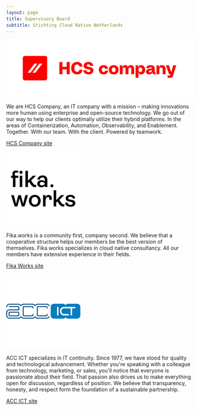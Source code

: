 ```yaml
---
layout: page
title: Supervisory Board
subtitle: Stichting Cloud Native Netherlands
---
```



![HCS Company](assets/img/logo.png)

We are HCS Company, an IT company with a mission – making innovations more human using enterprise and open-source technology.
We go out of our way to help our clients optimally utilize their hybrid platforms. In the areas of Containerization, Automation, Observability, and Enablement. Together. With our team. With the client. Powered by teamwork.

[HCS Company site](https://www.hcs-company.com)


![fika works](assets/img/fikaworks_logo.jpeg)

Fika.works is a community first, company second. We believe that a cooperative structure helps our members be the best version of themselves.
Fika.works specializes in cloud native consultancy. All our members have extensive experience in their fields.

[Fika Works site](https://fika.works)


![acc-ict](assets/img/acc_ict_logo.jpeg)

ACC ICT specializes in IT continuity. Since 1977, we have stood for quality and technological advancement. Whether you're speaking with a colleague from technology, marketing, or sales, you'll notice that everyone is passionate about their field. That passion also drives us to make everything open for discussion, regardless of position. We believe that transparency, honesty, and respect form the foundation of a sustainable partnership.

[ACC ICT site](https://acc-ict.com)
